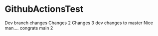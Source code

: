 # GithubActionsTest
 Dev branch changes
Changes 2
Changes 3
dev changes to master
Nice man.... congrats
main 2

